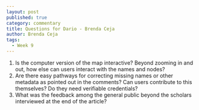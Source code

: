 ```yaml
---
layout: post
published: true
category: commentary
title: Questions for Dario - Brenda Ceja
author: Brenda Ceja
tags:
  - Week 9
---
```

1. Is the computer version of the map interactive? Beyond zooming in and out, how else can users interact with the names and nodes?
2. Are there easy pathways for correcting missing names or other metadata as pointed out in the comments? Can users contribute to this themselves? Do they need verifiable credentials?
3. What was the feedback among the general public beyond the scholars interviewed at the end of the article?
